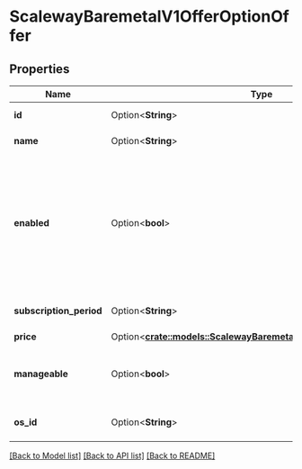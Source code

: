 # ScalewayBaremetalV1OfferOptionOffer

## Properties

Name | Type | Description | Notes
------------ | ------------- | ------------- | -------------
**id** | Option<**String**> | ID of the option | [optional]
**name** | Option<**String**> | Name of the option | [optional]
**enabled** | Option<**bool**> | If true the option is enabled and included by default in the offer If false the option is available for the offer but not included by default  | [optional]
**subscription_period** | Option<**String**> | Period of subscription for the offer | [optional][default to SubscriptionPeriod_UnknownSubscriptionPeriod]
**price** | Option<[**crate::models::ScalewayBaremetalV1OfferOptionOfferPrice**](scaleway_baremetal_v1_Offer_OptionOffer_price.md)> |  | [optional]
**manageable** | Option<**bool**> | Boolean to know if option could be managed | [optional]
**os_id** | Option<**String**> | ID of the OS linked to the option | [optional]

[[Back to Model list]](../README.md#documentation-for-models) [[Back to API list]](../README.md#documentation-for-api-endpoints) [[Back to README]](../README.md)


